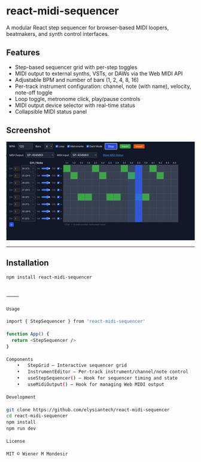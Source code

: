 # react-midi-sequencer

A modular React step sequencer for browser-based MIDI loopers, beatmakers, and synth control interfaces.

## Features

- Step-based sequencer grid with per-step toggles
- MIDI output to external synths, VSTs, or DAWs via the Web MIDI API
- Adjustable BPM and number of bars (1, 2, 4, 8, 16)
- Per-track instrument configuration: channel, note (with name), velocity, note-off toggle
- Loop toggle, metronome click, play/pause controls
- MIDI output device selector with real-time status
- Collapsible MIDI status panel

## Screenshot

![Step Sequencer Screenshot](./assets/screenshot.png)

---

## Installation

```bash
npm install react-midi-sequencer


⸻

Usage

import { StepSequencer } from 'react-midi-sequencer'

function App() {
  return <StepSequencer />
}

Components
	•	StepGrid – Interactive sequencer grid
	•	InstrumentEditor – Per-track instrument/channel/note control
	•	useStepSequencer() – Hook for sequencer timing and state
	•	useMidiOutput() – Hook for managing Web MIDI output

Development

git clone https://github.com/elysiantech/react-midi-sequencer
cd react-midi-sequencer
npm install
npm run dev

License

MIT © Wiener M Mondesir

